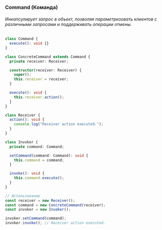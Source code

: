 ### Command (Команда)

###### Инкапсулирует запрос в объект, позволяя параметризовать клиентов с различными запросами и поддерживать операции отмены.

```ts
class Command {
  execute(): void {}
}

class ConcreteCommand extends Command {
  private receiver: Receiver;

  constructor(receiver: Receiver) {
    super();
    this.receiver = receiver;
  }

  execute(): void {
    this.receiver.action();
  }
}

class Receiver {
  action(): void {
    console.log("Receiver action executed.");
  }
}

class Invoker {
  private command: Command;

  setCommand(command: Command): void {
    this.command = command;
  }

  invoke(): void {
    this.command.execute();
  }
}

// Использование
const receiver = new Receiver();
const command = new ConcreteCommand(receiver);
const invoker = new Invoker();

invoker.setCommand(command);
invoker.invoke(); // Receiver action executed.
```
